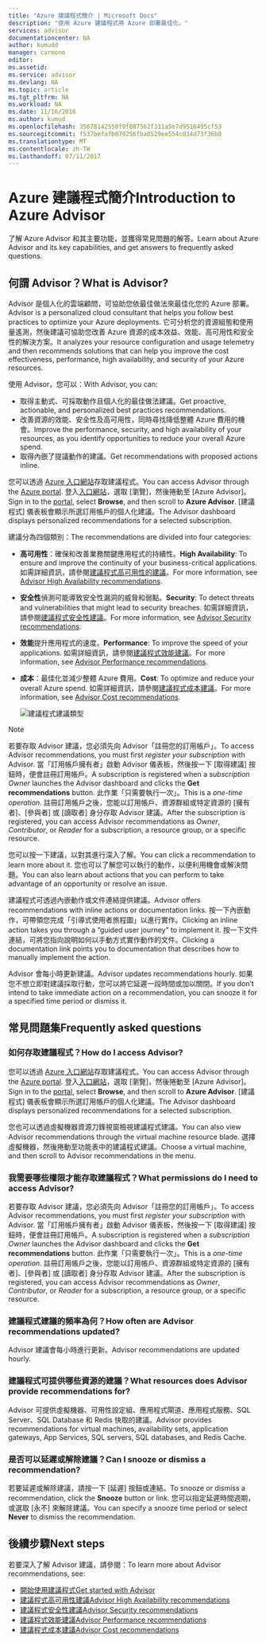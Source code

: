 ```yaml
---
title: "Azure 建議程式簡介 | Microsoft Docs"
description: "使用 Azure 建議程式將 Azure 部署最佳化。"
services: advisor
documentationcenter: NA
author: kumudd
manager: carmonm
editor: 
ms.assetid: 
ms.service: advisor
ms.devlang: NA
ms.topic: article
ms.tgt_pltfrm: NA
ms.workload: NA
ms.date: 11/16/2016
ms.author: kumud
ms.openlocfilehash: 35678142550f9f887562f311a5e7d9516495cf53
ms.sourcegitcommit: f537befafb079256fba0529ee554c034d73f36b0
ms.translationtype: MT
ms.contentlocale: zh-TW
ms.lasthandoff: 07/11/2017
---
```

# <a name="introduction-to-azure-advisor"></a><span data-ttu-id="18a33-103">Azure 建議程式簡介</span><span class="sxs-lookup"><span data-stu-id="18a33-103">Introduction to Azure Advisor</span></span>

<span data-ttu-id="18a33-104">了解 Azure Advisor 和其主要功能，並獲得常見問題的解答。</span><span class="sxs-lookup"><span data-stu-id="18a33-104">Learn about Azure Advisor and its key capabilities, and get answers to frequently asked questions.</span></span>

## <a name="what-is-advisor"></a><span data-ttu-id="18a33-105">何謂 Advisor？</span><span class="sxs-lookup"><span data-stu-id="18a33-105">What is Advisor?</span></span>
<span data-ttu-id="18a33-106">Advisor 是個人化的雲端顧問，可協助您依最佳做法來最佳化您的 Azure 部署。</span><span class="sxs-lookup"><span data-stu-id="18a33-106">Advisor is a personalized cloud consultant that helps you follow best practices to optimize your Azure deployments.</span></span> <span data-ttu-id="18a33-107">它可分析您的資源組態和使用量遙測，然後建議可協助您改善 Azure 資源的成本效益、效能、高可用性和安全性的解決方案。</span><span class="sxs-lookup"><span data-stu-id="18a33-107">It analyzes your resource configuration and usage telemetry and then recommends solutions that can help you improve the cost effectiveness, performance, high availability, and security of your Azure resources.</span></span>

<span data-ttu-id="18a33-108">使用 Advisor，您可以：</span><span class="sxs-lookup"><span data-stu-id="18a33-108">With Advisor, you can:</span></span>
* <span data-ttu-id="18a33-109">取得主動式、可採取動作且個人化的最佳做法建議。</span><span class="sxs-lookup"><span data-stu-id="18a33-109">Get proactive, actionable, and personalized best practices recommendations.</span></span> 
* <span data-ttu-id="18a33-110">改善資源的效能、安全性及高可用性，同時尋找降低整體 Azure 費用的機會。</span><span class="sxs-lookup"><span data-stu-id="18a33-110">Improve the performance, security, and high availability of your resources, as you identify opportunities to reduce your overall Azure spend.</span></span>
* <span data-ttu-id="18a33-111">取得內嵌了提議動作的建議。</span><span class="sxs-lookup"><span data-stu-id="18a33-111">Get recommendations with proposed actions inline.</span></span>

<span data-ttu-id="18a33-112">您可以透過 [Azure 入口網站](https://aka.ms/azureadvisordashboard)存取建議程式。</span><span class="sxs-lookup"><span data-stu-id="18a33-112">You can access Advisor through the [Azure portal](https://aka.ms/azureadvisordashboard).</span></span> <span data-ttu-id="18a33-113">登入[入口網站](https://portal.azure.com)，選取 [瀏覽]，然後捲動至 [Azure Advisor]。</span><span class="sxs-lookup"><span data-stu-id="18a33-113">Sign in to the [portal](https://portal.azure.com), select **Browse**, and then scroll to **Azure Advisor**.</span></span> <span data-ttu-id="18a33-114">[建議程式] 儀表板會顯示所選訂用帳戶的個人化建議。</span><span class="sxs-lookup"><span data-stu-id="18a33-114">The Advisor dashboard displays personalized recommendations for a selected subscription.</span></span> 

<span data-ttu-id="18a33-115">建議分為四個類別：</span><span class="sxs-lookup"><span data-stu-id="18a33-115">The recommendations are divided into four categories:</span></span> 

* <span data-ttu-id="18a33-116">**高可用性**：確保和改善業務關鍵應用程式的持續性。</span><span class="sxs-lookup"><span data-stu-id="18a33-116">**High Availability**: To ensure and improve the continuity of your business-critical applications.</span></span> <span data-ttu-id="18a33-117">如需詳細資訊，請參閱[建議程式高可用性的建議](advisor-high-availability-recommendations.md)。</span><span class="sxs-lookup"><span data-stu-id="18a33-117">For more information, see [Advisor High Availability recommendations](advisor-high-availability-recommendations.md).</span></span>

* <span data-ttu-id="18a33-118">**安全性**偵測可能導致安全性漏洞的威脅和弱點。</span><span class="sxs-lookup"><span data-stu-id="18a33-118">**Security**: To detect threats and vulnerabilities that might lead to security breaches.</span></span> <span data-ttu-id="18a33-119">如需詳細資訊，請參閱[建議程式安全性建議](advisor-security-recommendations.md)。</span><span class="sxs-lookup"><span data-stu-id="18a33-119">For more information, see [Advisor Security recommendations](advisor-security-recommendations.md).</span></span>

* <span data-ttu-id="18a33-120">**效能**提升應用程式的速度。</span><span class="sxs-lookup"><span data-stu-id="18a33-120">**Performance**: To improve the speed of your applications.</span></span> <span data-ttu-id="18a33-121">如需詳細資訊，請參閱[建議程式效能建議](advisor-performance-recommendations.md)。</span><span class="sxs-lookup"><span data-stu-id="18a33-121">For more information, see [Advisor Performance recommendations](advisor-performance-recommendations.md).</span></span>

* <span data-ttu-id="18a33-122">**成本**：最佳化並減少整體 Azure 費用。</span><span class="sxs-lookup"><span data-stu-id="18a33-122">**Cost**: To optimize and reduce your overall Azure spend.</span></span> <span data-ttu-id="18a33-123">如需詳細資訊，請參閱[建議程式成本建議](advisor-cost-recommendations.md)。</span><span class="sxs-lookup"><span data-stu-id="18a33-123">For more information, see [Advisor Cost recommendations](advisor-cost-recommendations.md).</span></span>

  ![建議程式建議類型](./media/advisor-overview/advisor-all-tab-examples.png)

> [!NOTE]
> <span data-ttu-id="18a33-125">若要存取 Advisor 建議，您必須先向 Advisor「註冊您的訂用帳戶」。</span><span class="sxs-lookup"><span data-stu-id="18a33-125">To access Advisor recommendations, you must first *register your subscription* with Advisor.</span></span> <span data-ttu-id="18a33-126">當「訂用帳戶擁有者」啟動 Advisor 儀表板，然後按一下 [取得建議] 按鈕時，便會註冊訂用帳戶。</span><span class="sxs-lookup"><span data-stu-id="18a33-126">A subscription is registered when a *subscription Owner* launches the Advisor dashboard and clicks the **Get recommendations** button.</span></span> <span data-ttu-id="18a33-127">此作業「只需要執行一次」。</span><span class="sxs-lookup"><span data-stu-id="18a33-127">This is a *one-time operation*.</span></span> <span data-ttu-id="18a33-128">註冊訂用帳戶之後，您能以訂用帳戶、資源群組或特定資源的 [擁有者]、[參與者] 或 [讀取者] 身分存取 Advisor 建議。</span><span class="sxs-lookup"><span data-stu-id="18a33-128">After the subscription is registered, you can access Advisor recommendations as *Owner*, *Contributor*, or *Reader* for a subscription, a resource group, or a specific resource.</span></span>

<span data-ttu-id="18a33-129">您可以按一下建議，以對其進行深入了解。</span><span class="sxs-lookup"><span data-stu-id="18a33-129">You can click a recommendation to learn more about it.</span></span> <span data-ttu-id="18a33-130">您也可以了解您可以執行的動作，以便利用機會或解決問題。</span><span class="sxs-lookup"><span data-stu-id="18a33-130">You can also learn about actions that you can perform to take advantage of an opportunity or resolve an issue.</span></span> 

<span data-ttu-id="18a33-131">建議程式可透過內嵌動作或文件連結提供建議。</span><span class="sxs-lookup"><span data-stu-id="18a33-131">Advisor offers recommendations with inline actions or documentation links.</span></span> <span data-ttu-id="18a33-132">按一下內嵌動作，可帶領您完成「引導式使用者旅程圖」以進行實作。</span><span class="sxs-lookup"><span data-stu-id="18a33-132">Clicking an inline action takes you through a “guided user journey” to implement it.</span></span> <span data-ttu-id="18a33-133">按一下文件連結，可將您指向說明如何以手動方式實作動作的文件。</span><span class="sxs-lookup"><span data-stu-id="18a33-133">Clicking a documentation link points you to documentation that describes how to manually implement the action.</span></span> 

<span data-ttu-id="18a33-134">Advisor 會每小時更新建議。</span><span class="sxs-lookup"><span data-stu-id="18a33-134">Advisor updates recommendations hourly.</span></span> <span data-ttu-id="18a33-135">如果您不想立即對建議採取行動，您可以將它延遲一段時間或加以關閉。</span><span class="sxs-lookup"><span data-stu-id="18a33-135">If you don’t intend to take immediate action on a recommendation, you can snooze it for a specified time period or dismiss it.</span></span> 

## <a name="frequently-asked-questions"></a><span data-ttu-id="18a33-136">常見問題集</span><span class="sxs-lookup"><span data-stu-id="18a33-136">Frequently asked questions</span></span>

### <a name="how-do-i-access-advisor"></a><span data-ttu-id="18a33-137">如何存取建議程式？</span><span class="sxs-lookup"><span data-stu-id="18a33-137">How do I access Advisor?</span></span>
<span data-ttu-id="18a33-138">您可以透過 [Azure 入口網站](https://aka.ms/azureadvisordashboard)存取建議程式。</span><span class="sxs-lookup"><span data-stu-id="18a33-138">You can access Advisor through the [Azure portal](https://aka.ms/azureadvisordashboard).</span></span> <span data-ttu-id="18a33-139">登入[入口網站](https://portal.azure.com)，選取 [瀏覽]，然後捲動至 [Azure Advisor]。</span><span class="sxs-lookup"><span data-stu-id="18a33-139">Sign in to the [portal](https://portal.azure.com), select **Browse**, and then scroll to **Azure Advisor**.</span></span> <span data-ttu-id="18a33-140">[建議程式] 儀表板會顯示所選訂用帳戶的個人化建議。</span><span class="sxs-lookup"><span data-stu-id="18a33-140">The Advisor dashboard displays personalized recommendations for a selected subscription.</span></span> 

<span data-ttu-id="18a33-141">您也可以透過虛擬機器資源刀鋒視窗檢視建議程式建議。</span><span class="sxs-lookup"><span data-stu-id="18a33-141">You can also view Advisor recommendations through the virtual machine resource blade.</span></span> <span data-ttu-id="18a33-142">選擇虛擬機器，然後捲動至功能表中的建議程式建議。</span><span class="sxs-lookup"><span data-stu-id="18a33-142">Choose a virtual machine, and then scroll to Advisor recommendations in the menu.</span></span> 

### <a name="what-permissions-do-i-need-to-access-advisor"></a><span data-ttu-id="18a33-143">我需要哪些權限才能存取建議程式？</span><span class="sxs-lookup"><span data-stu-id="18a33-143">What permissions do I need to access Advisor?</span></span>

<span data-ttu-id="18a33-144">若要存取 Advisor 建議，您必須先向 Advisor「註冊您的訂用帳戶」。</span><span class="sxs-lookup"><span data-stu-id="18a33-144">To access Advisor recommendations, you must first *register your subscription* with Advisor.</span></span> <span data-ttu-id="18a33-145">當「訂用帳戶擁有者」啟動 Advisor 儀表板，然後按一下 [取得建議] 按鈕時，便會註冊訂用帳戶。</span><span class="sxs-lookup"><span data-stu-id="18a33-145">A subscription is registered when a *subscription Owner* launches the Advisor dashboard and clicks the **Get recommendations** button.</span></span> <span data-ttu-id="18a33-146">此作業「只需要執行一次」。</span><span class="sxs-lookup"><span data-stu-id="18a33-146">This is a *one-time operation*.</span></span> <span data-ttu-id="18a33-147">註冊訂用帳戶之後，您能以訂用帳戶、資源群組或特定資源的 [擁有者]、[參與者] 或 [讀取者] 身分存取 Advisor 建議。</span><span class="sxs-lookup"><span data-stu-id="18a33-147">After the subscription is registered, you can access Advisor recommendations as *Owner*, *Contributor*, or *Reader* for a subscription, a resource group, or a specific resource.</span></span>

### <a name="how-often-are-advisor-recommendations-updated"></a><span data-ttu-id="18a33-148">建議程式建議的頻率為何？</span><span class="sxs-lookup"><span data-stu-id="18a33-148">How often are Advisor recommendations updated?</span></span>

<span data-ttu-id="18a33-149">Advisor 建議會每小時進行更新。</span><span class="sxs-lookup"><span data-stu-id="18a33-149">Advisor recommendations are updated hourly.</span></span>

### <a name="what-resources-does-advisor-provide-recommendations-for"></a><span data-ttu-id="18a33-150">建議程式可提供哪些資源的建議？</span><span class="sxs-lookup"><span data-stu-id="18a33-150">What resources does Advisor provide recommendations for?</span></span>

<span data-ttu-id="18a33-151">Advisor 可提供虛擬機器、可用性設定組、應用程式閘道、應用程式服務、SQL Server、SQL Database 和 Redis 快取的建議。</span><span class="sxs-lookup"><span data-stu-id="18a33-151">Advisor provides recommendations for virtual machines, availability sets, application gateways, App Services, SQL servers, SQL databases, and Redis Cache.</span></span>

### <a name="can-i-snooze-or-dismiss-a-recommendation"></a><span data-ttu-id="18a33-152">是否可以延遲或解除建議？</span><span class="sxs-lookup"><span data-stu-id="18a33-152">Can I snooze or dismiss a recommendation?</span></span>

<span data-ttu-id="18a33-153">若要延遲或解除建議，請按一下 [延遲] 按鈕或連結。</span><span class="sxs-lookup"><span data-stu-id="18a33-153">To snooze or dismiss a recommendation, click the **Snooze** button or link.</span></span> <span data-ttu-id="18a33-154">您可以指定延遲時間週期，或選取 [永不] 來解除建議。</span><span class="sxs-lookup"><span data-stu-id="18a33-154">You can specify a snooze time period or select **Never** to dismiss the recommendation.</span></span>

## <a name="next-steps"></a><span data-ttu-id="18a33-155">後續步驟</span><span class="sxs-lookup"><span data-stu-id="18a33-155">Next steps</span></span>

<span data-ttu-id="18a33-156">若要深入了解 Advisor 建議，請參閱：</span><span class="sxs-lookup"><span data-stu-id="18a33-156">To learn more about Advisor recommendations, see:</span></span>

* [<span data-ttu-id="18a33-157">開始使用建議程式</span><span class="sxs-lookup"><span data-stu-id="18a33-157">Get started with Advisor</span></span>](advisor-get-started.md)
* [<span data-ttu-id="18a33-158">建議程式高可用性建議</span><span class="sxs-lookup"><span data-stu-id="18a33-158">Advisor High Availability recommendations</span></span>](advisor-high-availability-recommendations.md)
* [<span data-ttu-id="18a33-159">建議程式安全性建議</span><span class="sxs-lookup"><span data-stu-id="18a33-159">Advisor Security recommendations</span></span>](advisor-security-recommendations.md)
* [<span data-ttu-id="18a33-160">建議程式效能建議</span><span class="sxs-lookup"><span data-stu-id="18a33-160">Advisor Performance recommendations</span></span>](advisor-performance-recommendations.md)
* [<span data-ttu-id="18a33-161">建議程式成本建議</span><span class="sxs-lookup"><span data-stu-id="18a33-161">Advisor Cost recommendations</span></span>](advisor-cost-recommendations.md)
